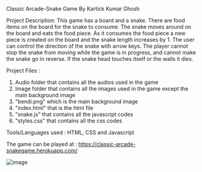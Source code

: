 Classic Arcade-Snake Game
By Kartick Kumar Ghosh

Project Description: This game has a board and a snake. There are food items on the board for the snake to consume. The snake moves around on the board and eats the food piece. As it consumes the food piece a new piece is created on the board and the snake length increases by 1. The user can control the direction of the snake with arrow keys. The player cannot stop the snake from moving while the game is in progress, and cannot make the snake go in reverse. If the snake head touches itself or the walls it dies.

Project Files : 
1. Audio folder that contains all the audios used in the game 
2. Image folder that contains all the images used in the game except the main background image
3. "bendi.png" which is the main background image
4. "index.html" that is the html file
5. "snake.js" that contains all the javascript codes
6. "styles.css" that contains all the css codes

Tools/Languages used : HTML, CSS and Javascript

The game can be played at : https://classic-arcade-snakegame.herokuapp.com/

![image](https://github.com/lolwhocares/Snake-game2d/blob/master/Screenshot%20from%202021-04-19%2012-51-19.png)
